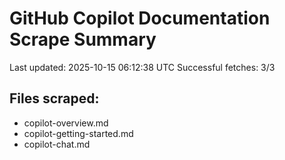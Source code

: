 # GitHub Copilot Documentation Scrape Summary

Last updated: 2025-10-15 06:12:38 UTC
Successful fetches: 3/3

## Files scraped:
- copilot-overview.md
- copilot-getting-started.md
- copilot-chat.md
